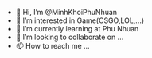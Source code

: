 - 👋 Hi, I’m @MinhKhoiPhuNhuan
- 👀 I’m interested in Game(CSGO,LOL,...)
- 🌱 I’m currently learning at Phu Nhuan
- 💞️ I’m looking to collaborate on ...
- 📫 How to reach me ...

<!---
MinhKhoiPhuNhuan/MinhKhoiPhuNhuan is a ✨ special ✨ repository because its `README.md` (this file) appears on your GitHub profile.
You can click the Preview link to take a look at your changes.
--->
